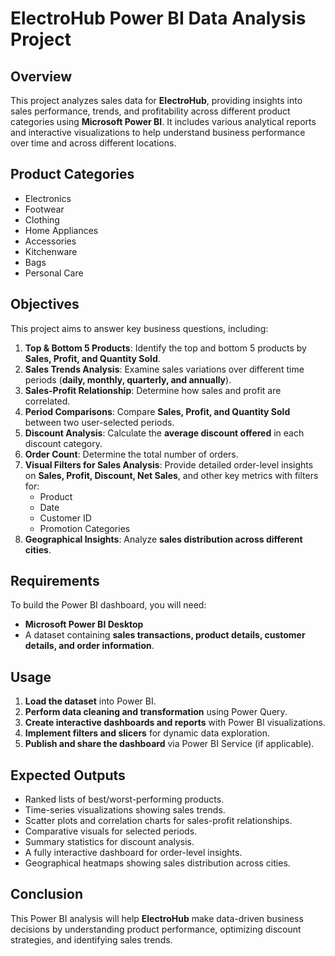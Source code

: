 # ElectroHub Power BI Data Analysis Project

## Overview
This project analyzes sales data for **ElectroHub**, providing insights into sales performance, trends, and profitability across different product categories using **Microsoft Power BI**. It includes various analytical reports and interactive visualizations to help understand business performance over time and across different locations.

## Product Categories
- Electronics
- Footwear
- Clothing
- Home Appliances
- Accessories
- Kitchenware
- Bags
- Personal Care

## Objectives
This project aims to answer key business questions, including:

1. **Top & Bottom 5 Products**: Identify the top and bottom 5 products by **Sales, Profit, and Quantity Sold**.
2. **Sales Trends Analysis**: Examine sales variations over different time periods (**daily, monthly, quarterly, and annually**).
3. **Sales-Profit Relationship**: Determine how sales and profit are correlated.
4. **Period Comparisons**: Compare **Sales, Profit, and Quantity Sold** between two user-selected periods.
5. **Discount Analysis**: Calculate the **average discount offered** in each discount category.
6. **Order Count**: Determine the total number of orders.
7. **Visual Filters for Sales Analysis**: Provide detailed order-level insights on **Sales, Profit, Discount, Net Sales**, and other key metrics with filters for:
   - Product
   - Date
   - Customer ID
   - Promotion Categories
8. **Geographical Insights**: Analyze **sales distribution across different cities**.

## Requirements
To build the Power BI dashboard, you will need:
- **Microsoft Power BI Desktop**
- A dataset containing **sales transactions, product details, customer details, and order information**.

## Usage
1. **Load the dataset** into Power BI.
2. **Perform data cleaning and transformation** using Power Query.
3. **Create interactive dashboards and reports** with Power BI visualizations.
4. **Implement filters and slicers** for dynamic data exploration.
5. **Publish and share the dashboard** via Power BI Service (if applicable).

## Expected Outputs
- Ranked lists of best/worst-performing products.
- Time-series visualizations showing sales trends.
- Scatter plots and correlation charts for sales-profit relationships.
- Comparative visuals for selected periods.
- Summary statistics for discount analysis.
- A fully interactive dashboard for order-level insights.
- Geographical heatmaps showing sales distribution across cities.

## Conclusion
This Power BI analysis will help **ElectroHub** make data-driven business decisions by understanding product performance, optimizing discount strategies, and identifying sales trends.



